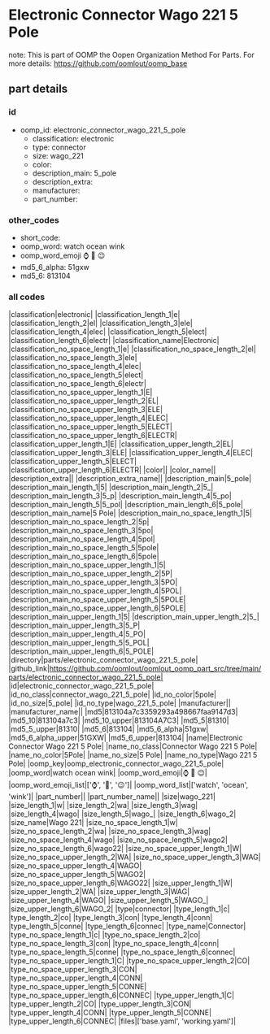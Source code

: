 # Electronic Connector Wago 221 5 Pole  

note: This is part of OOMP the Oopen Organization Method For Parts. For more details: https://github.com/oomlout/oomp_base

##  part details





### id
* oomp_id: electronic_connector_wago_221_5_pole
  * classification: electronic
  * type: connector
  * size: wago_221
  * color: 
  * description_main: 5_pole
  * description_extra: 
  * manufacturer: 
  * part_number: 

### other_codes
* short_code: 
* oomp_word: watch ocean wink
* oomp_word_emoji :watch: :ocean: :wink:
* md5_6_alpha: 51gxw
* md5_6: 813104

### all codes 
|classification|electronic|
|classification_length_1|e|
|classification_length_2|el|
|classification_length_3|ele|
|classification_length_4|elec|
|classification_length_5|elect|
|classification_length_6|electr|
|classification_name|Electronic|
|classification_no_space_length_1|e|
|classification_no_space_length_2|el|
|classification_no_space_length_3|ele|
|classification_no_space_length_4|elec|
|classification_no_space_length_5|elect|
|classification_no_space_length_6|electr|
|classification_no_space_upper_length_1|E|
|classification_no_space_upper_length_2|EL|
|classification_no_space_upper_length_3|ELE|
|classification_no_space_upper_length_4|ELEC|
|classification_no_space_upper_length_5|ELECT|
|classification_no_space_upper_length_6|ELECTR|
|classification_upper_length_1|E|
|classification_upper_length_2|EL|
|classification_upper_length_3|ELE|
|classification_upper_length_4|ELEC|
|classification_upper_length_5|ELECT|
|classification_upper_length_6|ELECTR|
|color||
|color_name||
|description_extra||
|description_extra_name||
|description_main|5_pole|
|description_main_length_1|5|
|description_main_length_2|5_|
|description_main_length_3|5_p|
|description_main_length_4|5_po|
|description_main_length_5|5_pol|
|description_main_length_6|5_pole|
|description_main_name|5 Pole|
|description_main_no_space_length_1|5|
|description_main_no_space_length_2|5p|
|description_main_no_space_length_3|5po|
|description_main_no_space_length_4|5pol|
|description_main_no_space_length_5|5pole|
|description_main_no_space_length_6|5pole|
|description_main_no_space_upper_length_1|5|
|description_main_no_space_upper_length_2|5P|
|description_main_no_space_upper_length_3|5PO|
|description_main_no_space_upper_length_4|5POL|
|description_main_no_space_upper_length_5|5POLE|
|description_main_no_space_upper_length_6|5POLE|
|description_main_upper_length_1|5|
|description_main_upper_length_2|5_|
|description_main_upper_length_3|5_P|
|description_main_upper_length_4|5_PO|
|description_main_upper_length_5|5_POL|
|description_main_upper_length_6|5_POLE|
|directory|parts/electronic_connector_wago_221_5_pole|
|github_link|https://github.com/oomlout/oomlout_oomp_part_src/tree/main/parts/electronic_connector_wago_221_5_pole|
|id|electronic_connector_wago_221_5_pole|
|id_no_class|connector_wago_221_5_pole|
|id_no_color|5pole|
|id_no_size|5_pole|
|id_no_type|wago_221_5_pole|
|manufacturer||
|manufacturer_name||
|md5|813104a7c3359293a498667faa9147d3|
|md5_10|813104a7c3|
|md5_10_upper|813104A7C3|
|md5_5|81310|
|md5_5_upper|81310|
|md5_6|813104|
|md5_6_alpha|51gxw|
|md5_6_alpha_upper|51GXW|
|md5_6_upper|813104|
|name|Electronic Connector Wago 221 5 Pole|
|name_no_class|Connector Wago 221 5 Pole|
|name_no_color|5Pole|
|name_no_size|5 Pole|
|name_no_type|Wago 221 5 Pole|
|oomp_key|oomp_electronic_connector_wago_221_5_pole|
|oomp_word|watch ocean wink|
|oomp_word_emoji|:watch: :ocean: :wink:|
|oomp_word_emoji_list|[':watch:', ':ocean:', ':wink:']|
|oomp_word_list|['watch', 'ocean', 'wink']|
|part_number||
|part_number_name||
|size|wago_221|
|size_length_1|w|
|size_length_2|wa|
|size_length_3|wag|
|size_length_4|wago|
|size_length_5|wago_|
|size_length_6|wago_2|
|size_name|Wago 221|
|size_no_space_length_1|w|
|size_no_space_length_2|wa|
|size_no_space_length_3|wag|
|size_no_space_length_4|wago|
|size_no_space_length_5|wago2|
|size_no_space_length_6|wago22|
|size_no_space_upper_length_1|W|
|size_no_space_upper_length_2|WA|
|size_no_space_upper_length_3|WAG|
|size_no_space_upper_length_4|WAGO|
|size_no_space_upper_length_5|WAGO2|
|size_no_space_upper_length_6|WAGO22|
|size_upper_length_1|W|
|size_upper_length_2|WA|
|size_upper_length_3|WAG|
|size_upper_length_4|WAGO|
|size_upper_length_5|WAGO_|
|size_upper_length_6|WAGO_2|
|type|connector|
|type_length_1|c|
|type_length_2|co|
|type_length_3|con|
|type_length_4|conn|
|type_length_5|conne|
|type_length_6|connec|
|type_name|Connector|
|type_no_space_length_1|c|
|type_no_space_length_2|co|
|type_no_space_length_3|con|
|type_no_space_length_4|conn|
|type_no_space_length_5|conne|
|type_no_space_length_6|connec|
|type_no_space_upper_length_1|C|
|type_no_space_upper_length_2|CO|
|type_no_space_upper_length_3|CON|
|type_no_space_upper_length_4|CONN|
|type_no_space_upper_length_5|CONNE|
|type_no_space_upper_length_6|CONNEC|
|type_upper_length_1|C|
|type_upper_length_2|CO|
|type_upper_length_3|CON|
|type_upper_length_4|CONN|
|type_upper_length_5|CONNE|
|type_upper_length_6|CONNEC|
|files|['base.yaml', 'working.yaml']|
